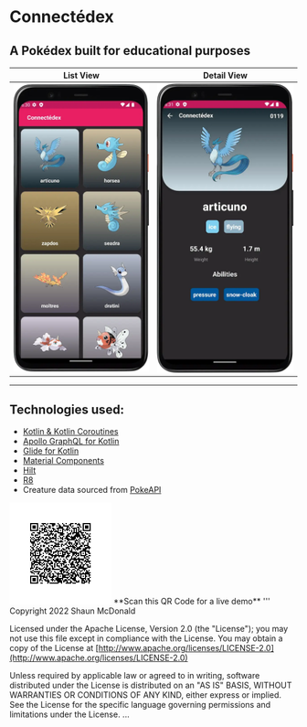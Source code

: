 # Connectédex
## A Pokédex built for educational purposes

| **List View** | **Detail View** |
|----------|------------|
|<img alt="Pocket monster list" src="image_assets/pokelist.webp" width="300" padding="50"/>|<img alt="detail" src="image_assets/pokedetail.webp" width="300" padding="50"/>|
----------------------------------------------------------------------------------------------------------------------------------------------------------------------------

## Technologies used:
- [Kotlin & Kotlin Coroutines](https://kotlinlang.org/)
- [Apollo GraphQL for Kotlin](https://apollographql.com/)
- [Glide for Kotlin](https://bumptech.github.io/glide/)
- [Material Components](https://material.io/)
- [Hilt](https://developer.android.com/jetpack/androidx/hilt)
- [R8](https://r8.dev/)
- Creature data sourced from [PokeAPI](https://graphql-pokeapi.graphcdn.app)

<img alt="qrcode" src="image_assets/qrpokefinal.png"/>
**Scan this QR Code for a live demo**
'''
Copyright 2022 Shaun McDonald

Licensed under the Apache License, Version 2.0 (the "License");
you may not use this file except in compliance with the License.
You may obtain a copy of the License at [http://www.apache.org/licenses/LICENSE-2.0](http://www.apache.org/licenses/LICENSE-2.0)

Unless required by applicable law or agreed to in writing, software
distributed under the License is distributed on an "AS IS" BASIS,
WITHOUT WARRANTIES OR CONDITIONS OF ANY KIND, either express or implied.
See the License for the specific language governing permissions and
limitations under the License.
...


